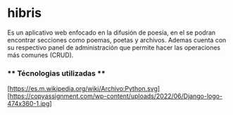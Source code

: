 # **hibris**

Es un aplicativo web enfocado en la difusión de poesía, en el se podran encontrar secciones como poemas, poetas y archivos. Ademas cuenta con su respectivo panel de administración que permite hacer las operaciones más comunes (CRUD).

### ** Técnologias utilizadas **

[https://es.m.wikipedia.org/wiki/Archivo:Python.svg]
[https://copyassignment.com/wp-content/uploads/2022/06/Django-logo-474x360-1.jpg] 

